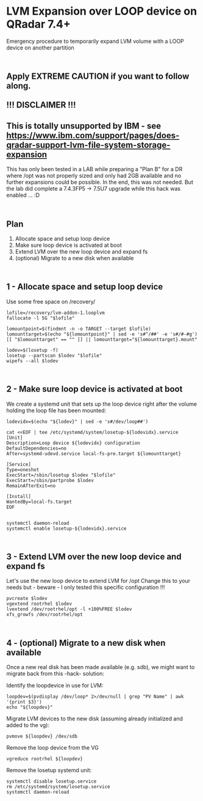 # LVM Expansion over LOOP device on QRadar 7.4+

Emergency procedure to temporarily expand LVM volume with a LOOP device on another partition

\
Apply EXTREME CAUTION if you want to follow along.
\
\
**!!! DISCLAIMER !!!**
--
This is **totally unsupported** by IBM - see
\
https://www.ibm.com/support/pages/does-qradar-support-lvm-file-system-storage-expansion
--

This has only been tested in a LAB while preparing a "Plan B" for a DR where /opt was not properly sized and only had 2GB available and no further expansions could be possible.
In the end, this was not needed.
But the lab did complete a 7.4.3FP5 -> 7.5U7 upgrade while this hack was enabled ... :D


\
Plan
----------
1. Allocate space and setup loop device
2. Make sure loop device is activated at boot
3. Extend LVM over the new loop device and expand fs
4. (optional) Migrate to a new disk when available

\
1 - Allocate space and setup loop device
----------------------

Use some free space on /recovery/

    lofile=/recovery/lvm-addon-1.looplvm
    fallocate -l 5G "$lofile"
    
    lomountpoint=$(findmnt -n -o TARGET --target $lofile)
    lomounttarget=$(echo "${lomountpoint}" | sed -e 's#^/##' -e 's#/#-#g')
    [[ "$lomounttarget" == "" ]] || lomounttarget="${lomounttarget}.mount"
        
    lodev=$(losetup -f)
    losetup --partscan $lodev "$lofile"
    wipefs --all $lodev

\
2 - Make sure loop device is activated at boot
----------------------

We create a systemd unit that sets up the loop device right after the volume holding the loop file has been mounted:

    lodevidx=$(echo "${lodev}" | sed -e 's#/dev/loop##')
    
    cat <<EOF | tee /etc/systemd/system/losetup-${lodevidx}.service
    [Unit]
    Description=Loop device ${lodevidx} configuration
    DefaultDependencies=no
    After=systemd-udevd.service local-fs-pre.target ${lomounttarget}
    
    [Service]
    Type=oneshot
    ExecStart=/sbin/losetup $lodev "$lofile"
    ExecStart=/sbin/partprobe $lodev
    RemainAfterExit=no
    
    [Install]
    WantedBy=local-fs.target
    EOF

        
    systemctl daemon-reload
    systemctl enable losetup-${lodevidx}.service


\
3 - Extend LVM over the new loop device and expand fs
----------------------

Let's use the new loop device to extend LVM for /opt
Change this to your needs but - beware - I only tested this specific configuration !!!

    pvcreate $lodev
    vgextend rootrhel $lodev
    lvextend /dev/rootrhel/opt -l +100%FREE $lodev
    xfs_growfs /dev/rootrhel/opt

\
4 - (optional) Migrate to a new disk when available
----------------------

Once a new real disk has been made available (e.g. sdb), we might want to migrate back from this -hack- solution:

Identify the loopdevice in use for LVM:

    loopdev=$(pvdisplay /dev/loop* 2>/dev/null | grep "PV Name" | awk '{print $3}')
    echo "${loopdev}"

Migrate LVM devices to the new disk (assuming already initialized and added to the vg):

    pvmove ${loopdev} /dev/sdb

Remove the loop device from the VG

    vgreduce rootrhel ${loopdev}

Remove the losetup systemd unit:

    systemctl disable losetup.service
    rm /etc/systemd/system/losetup.service
    systemctl daemon-reload

